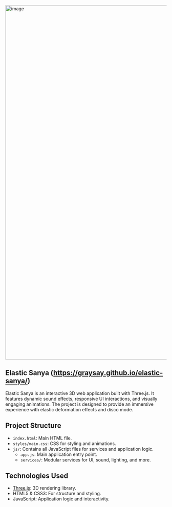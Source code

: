 <img width="2491" height="1108" alt="image" src="https://github.com/user-attachments/assets/a851bc35-f827-48d2-8278-18c213d3486a" />

## Elastic Sanya (https://graysay.github.io/elastic-sanya/)

Elastic Sanya is an interactive 3D web application built with Three.js. It features dynamic sound effects, responsive UI interactions, and visually engaging animations. The project is designed to provide an immersive experience with elastic deformation effects and disco mode.

## Project Structure

- `index.html`: Main HTML file.
- `styles/main.css`: CSS for styling and animations.
- `js/`: Contains all JavaScript files for services and application logic.
  - `app.js`: Main application entry point.
  - `services/`: Modular services for UI, sound, lighting, and more.

## Technologies Used

- [Three.js](https://threejs.org/): 3D rendering library.
- HTML5 & CSS3: For structure and styling.
- JavaScript: Application logic and interactivity.
